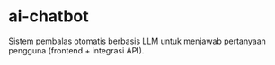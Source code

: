 # ai-chatbot
 Sistem pembalas otomatis berbasis LLM untuk menjawab pertanyaan pengguna (frontend + integrasi API).
